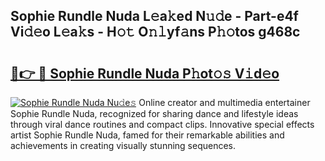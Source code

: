 ## Sophie Rundle Nuda L𝚎a𝚔ed N𝚞𝚍e - Part-e4f Vi𝚍𝚎o L𝚎a𝚔s - H𝚘𝚝 O𝚗𝚕yf𝚊ns P𝚑𝚘tos g468c

# <h2><a href="http://kfe9sxr.oniu.top/?m=Sophie+Rundle+Nuda">🔗👉 🔴 Sophie Rundle Nuda P𝚑ot𝚘𝚜 V𝚒d𝚎o</a></h2>

[![Sophie Rundle Nuda Nu𝚍e𝚜](https://i.imgur.com/0qMVB7G.gif)](http://kfe9sxr.oniu.top/?m=Sophie+Rundle+Nuda)
Online creator and multimedia entertainer Sophie Rundle Nuda, recognized for sharing dance and lifestyle ideas through viral dance routines and compact clips. Innovative special effects artist Sophie Rundle Nuda, famed for their remarkable abilities and achievements in creating visually stunning sequences.  
